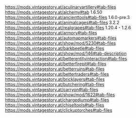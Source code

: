 https://mods.vintagestory.at/aculinaryartillery#tab-files  
https://mods.vintagestory.at/alchemy#tab    1.6.50  
https://mods.vintagestory.at/ancienttools#tab-files  1.6.0-pre.3  
https://mods.vintagestory.at/animalcages#tab-files   3.2.2  
https://mods.vintagestory.at/realgrapes#tab-files    1.20.4 - 1.2.6  
https://mods.vintagestory.at/armory#tab-files    
https://mods.vintagestory.at/automapmarkers#tab-files  
https://mods.vintagestory.at/show/mod/5230#tab-files      
https://mods.vintagestory.at/barkbeetle#tab-files  
https://mods.vintagestory.at/show/mod/146#tab-description  
https://mods.vintagestory.at/betterentityinteraction#tab-files  
https://mods.vintagestory.at/betterfirepit#tab-files  
https://mods.vintagestory.at/betterruins#tab-files  
https://mods.vintagestory.at/bettertraders#tab-files  
https://mods.vintagestory.at/bricklayers#tab-files  
https://mods.vintagestory.at/butchering#tab-files  
https://mods.vintagestory.at/carryon#tab-files  
https://mods.vintagestory.at/show/mod/1622#tab-files  
https://mods.vintagestory.at/chargedjump#tab-files  
https://mods.vintagestory.at/chiseltools#tab-files  
https://mods.vintagestory.at/clickuptorches#tab-files  
